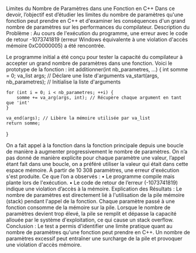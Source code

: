 Limites du Nombre de Paramètres dans une Fonction en C++
Dans ce devoir, l’objectif est d’étudier les limites du nombre de paramètres qu'une fonction peut prendre en C++ et d'examiner les conséquences d'un grand nombre de paramètres sur les performances du compilateur. 
 Description du Problème :
Au cours de l'exécution du programme, une erreur avec le code de retour -1073741819 (erreur Windows équivalente à une violation d'accès mémoire 0xC0000005) a été rencontrée. 
 
Le programme initial a été conçu pour tester la capacité du compilateur à accepter un grand nombre de paramètres dans une fonction. Voici le prototype de la fonction :
int additionner(int nb_parametres, ...) {
    int somme = 0;
    va_list args; // Déclare une liste d'arguments
    va_start(args, nb_parametres); // Initialise la liste d'arguments

    for (int i = 0; i < nb_parametres; ++i) {
        somme += va_arg(args, int); // Récupère chaque argument en tant que 'int'
    }

    va_end(args); // Libère la mémoire utilisée par va_list
    return somme;
}

On a fait appel à la fonction dans la fonction principale depuis une boucle de manière à  augmenter progressivement le nombre de paramètres. On n’a pas donné de manière explicite pour chaque paramètre une valeur, l’appel étant fait dans une boucle, on a préféré utiliser la valeur qui était dans cette espace mémoire. À partir de 10 308 paramètres, une erreur d'exécution s'est produite.
Ce que l’on a observés :
•	Le programme compile mais plante lors de l'exécution.
•	Le code de retour de l’erreur (-1073741819) indique une violation d’accès à la mémoire.
Explication des Résultats :
Le nombre de paramètres est directement lié à l'utilisation de la pile mémoire (stack) pendant l'appel de la fonction. Chaque paramètre passé à une fonction consomme de la mémoire sur la pile. Lorsque le nombre de paramètres devient trop élevé, la pile se remplit et dépasse la capacité allouée par le système d'exploitation, ce qui cause un stack overflow.
Conclusion :
Le test a permis d'identifier une limite pratique quant au nombre de paramètres qu'une fonction peut prendre en C++. Un nombre de paramètres excessif peut entraîner une surcharge de la pile et provoquer une violation d'accès mémoire.
